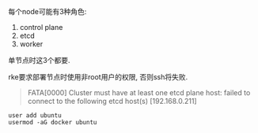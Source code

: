 每个node可能有3种角色: 

1. control plane
2. etcd
3. worker

单节点时这3个都要.

rke要求部署节点时使用非root用户的权限, 否则ssh将失败.

> FATA[0000] Cluster must have at least one etcd plane host: failed to connect to the following etcd host(s) [192.168.0.211]

```
user add ubuntu
usermod -aG docker ubuntu
```

